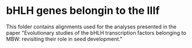 # bHLH genes belongin to the IIIf
This folder contains alignments used for the analyses presented in the paper "Evolutionary studies of the bHLH transcription factors belonging to MBW: revisiting their role in seed development."  
